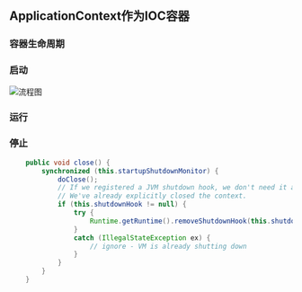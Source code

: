 ## **ApplicationContext作为IOC容器**
### 容器生命周期
### **启动**  
![流程图](../pics/svg/APPLICAIONCONTEXT-START-WORKFLOW.svg)

### **运行**
### **停止**
```java
	public void close() {
		synchronized (this.startupShutdownMonitor) {
			doClose();
			// If we registered a JVM shutdown hook, we don't need it anymore now:
			// We've already explicitly closed the context.
			if (this.shutdownHook != null) {
				try {
					Runtime.getRuntime().removeShutdownHook(this.shutdownHook);
				}
				catch (IllegalStateException ex) {
					// ignore - VM is already shutting down
				}
			}
		}
	}
```